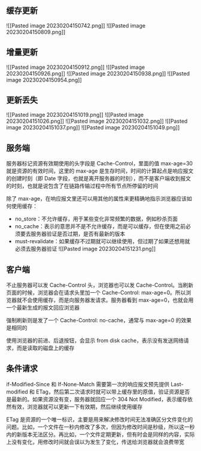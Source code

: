 ## 缓存更新
![[Pasted image 20230204150742.png]]
![[Pasted image 20230204150809.png]]
## 增量更新
![[Pasted image 20230204150912.png]]
![[Pasted image 20230204150926.png]]
![[Pasted image 20230204150938.png]]
![[Pasted image 20230204150954.png]]
## 更新丢失
![[Pasted image 20230204151019.png]]
![[Pasted image 20230204151026.png]]
![[Pasted image 20230204151032.png]]
![[Pasted image 20230204151037.png]]
![[Pasted image 20230204151049.png]]
## 服务端

服务器标记资源有效期使用的头字段是 Cache-Control，里面的值 max-age=30 就是资源的有效时间，这里的 max-age 是生存时间，时间的计算起点是响应报文的创建时刻（即 Date 字段，也就是离开服务器的时刻），而不是客户端收到报文的时刻，也就是说包含了在链路传输过程中所有节点所停留的时间

除了 max-age，在响应报文里还可以用其他的属性来更精确地指示浏览器应该如何使用缓存：
- no_store：不允许缓存，用于某些变化非常频繁的数据，例如秒杀页面
- no_cache：表示的意思并不是不允许缓存，而是可以缓存，但在使用之前必须要去服务器验证是否过期，是否有最新的版本
- must-revalidate：如果缓存不过期就可以继续使用，但过期了如果还想用就必须去服务器验证
![[Pasted image 20230204151231.png]]

## 客户端

不止服务器可以发 Cache-Control 头，浏览器也可以发 Cache-Control。当刷新页面的时候，浏览器会在请求头里加一个 Cache-Control: max-age=0。所以浏览器就不会使用缓存，而是向服务器发请求。服务器看到 max-age=0，也就会用一个最新生成的报文回应浏览器

强制刷新则是发了一个 Cache-Control: no-cache，通常与 max-age=0 的效果是相同的

使用浏览器的前进、后退按钮，会显示 from disk cache，表示没有发送网络请求，而是读取的磁盘上的缓存

## 条件请求

if-Modified-Since 和 If-None-Match 需要第一次的响应报文预先提供 Last-modified 和 ETag，然后第二次请求时就可以带上缓存里的原值，验证资源是否是最新的。如果资源没有变，服务器就回应一个 304 Not Modified，表示缓存依然有效，浏览器就可以更新一下有效期，然后继续使用缓存

ETag 是资源的一个唯一标识，主要是用来解决修改时间无法准确区分文件变化的问题。比如，一个文件在一秒内修改了多次，但因为修改时间是秒级，所以这一秒内的新版本无法区分。再比如，一个文件定期更新，但有时会是同样的内容，实际上没有变化，用修改时间就会误以为发生了变化，传送给浏览器就会浪费带宽
